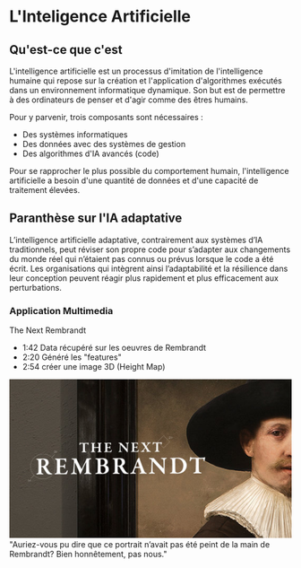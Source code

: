 #  L'Inteligence Artificielle
## Qu'est-ce que c'est
L'intelligence artificielle est un processus d'imitation de l'intelligence humaine qui repose sur la création et l'application d'algorithmes exécutés dans un environnement informatique dynamique. Son but est de permettre à des ordinateurs de penser et d'agir comme des êtres humains.  

Pour y parvenir, trois composants sont nécessaires :  

- Des systèmes informatiques  
- Des données avec des systèmes de gestion  
- Des algorithmes d'IA avancés (code)  

Pour se rapprocher le plus possible du comportement humain, l'intelligence artificielle a besoin d'une quantité de données et d'une capacité de traitement élevées.  

## Paranthèse sur l'IA adaptative  
L’intelligence artificielle adaptative, contrairement aux systèmes d’IA traditionnels, peut réviser son propre code pour s’adapter aux changements du monde réel qui n’étaient pas connus ou prévus lorsque le code a été écrit. Les organisations qui intègrent ainsi l’adaptabilité et la résilience dans leur conception peuvent réagir plus rapidement et plus efficacement aux perturbations.  

### Application Multimedia  
The Next Rembrandt  
- 1:42 Data récupéré sur les oeuvres de Rembrandt
- 2:20 Généré les "features"
- 2:54 créer une image 3D (Height Map)

[![The Next Rembrandt](images/presentation/rembrandt.jpg)](https://youtu.be/IuygOYZ1Ngo)  
"Auriez-vous pu dire que ce portrait n’avait pas été peint de la main de Rembrandt? Bien honnêtement, pas nous."
